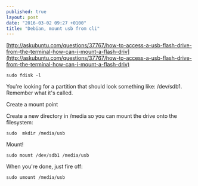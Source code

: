 ```yaml
---
published: true
layout: post
date: "2016-03-02 09:27 +0100"
title: "Debian, mount usb from cli"
---
```


[http://askubuntu.com/questions/37767/how-to-access-a-usb-flash-drive-from-the-terminal-how-can-i-mount-a-flash-driv](http://askubuntu.com/questions/37767/how-to-access-a-usb-flash-drive-from-the-terminal-how-can-i-mount-a-flash-driv)  

    sudo fdisk -l

You're looking for a partition that should look something like: /dev/sdb1. Remember what it's called.

Create a mount point

Create a new directory in /media so you can mount the drive onto the filesystem:

    sudo  mkdir /media/usb

Mount!

    sudo mount /dev/sdb1 /media/usb

When you're done, just fire off:

    sudo umount /media/usb

